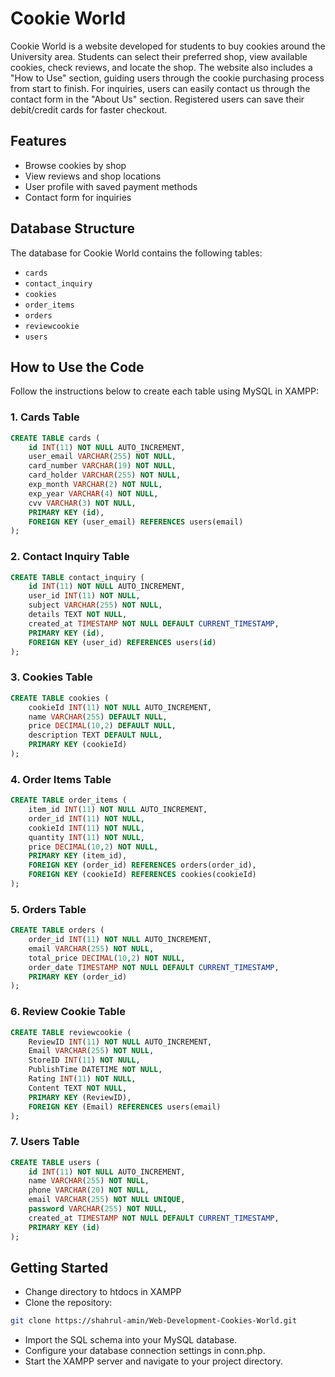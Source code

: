 # Cookie World

Cookie World is a website developed for students to buy cookies around the University area. Students can select their preferred shop, view available cookies, check reviews, and locate the shop. The website also includes a "How to Use" section, guiding users through the cookie purchasing process from start to finish. For inquiries, users can easily contact us through the contact form in the "About Us" section. Registered users can save their debit/credit cards for faster checkout.

## Features

- Browse cookies by shop
- View reviews and shop locations
- User profile with saved payment methods
- Contact form for inquiries

## Database Structure

The database for Cookie World contains the following tables:

- `cards`
- `contact_inquiry`
- `cookies`
- `order_items`
- `orders`
- `reviewcookie`
- `users`

## How to Use the Code

Follow the instructions below to create each table using MySQL in XAMPP:

### 1. Cards Table

```sql
CREATE TABLE cards (
    id INT(11) NOT NULL AUTO_INCREMENT,
    user_email VARCHAR(255) NOT NULL,
    card_number VARCHAR(19) NOT NULL,
    card_holder VARCHAR(255) NOT NULL,
    exp_month VARCHAR(2) NOT NULL,
    exp_year VARCHAR(4) NOT NULL,
    cvv VARCHAR(3) NOT NULL,
    PRIMARY KEY (id),
    FOREIGN KEY (user_email) REFERENCES users(email)
);
```

### 2. Contact Inquiry Table

```sql
CREATE TABLE contact_inquiry (
    id INT(11) NOT NULL AUTO_INCREMENT,
    user_id INT(11) NOT NULL,
    subject VARCHAR(255) NOT NULL,
    details TEXT NOT NULL,
    created_at TIMESTAMP NOT NULL DEFAULT CURRENT_TIMESTAMP,
    PRIMARY KEY (id),
    FOREIGN KEY (user_id) REFERENCES users(id)
);
```

### 3. Cookies Table

```sql
CREATE TABLE cookies (
    cookieId INT(11) NOT NULL AUTO_INCREMENT,
    name VARCHAR(255) DEFAULT NULL,
    price DECIMAL(10,2) DEFAULT NULL,
    description TEXT DEFAULT NULL,
    PRIMARY KEY (cookieId)
);
```

### 4. Order Items Table

```sql
CREATE TABLE order_items (
    item_id INT(11) NOT NULL AUTO_INCREMENT,
    order_id INT(11) NOT NULL,
    cookieId INT(11) NOT NULL,
    quantity INT(11) NOT NULL,
    price DECIMAL(10,2) NOT NULL,
    PRIMARY KEY (item_id),
    FOREIGN KEY (order_id) REFERENCES orders(order_id),
    FOREIGN KEY (cookieId) REFERENCES cookies(cookieId)
);
```

### 5. Orders Table

```sql
CREATE TABLE orders (
    order_id INT(11) NOT NULL AUTO_INCREMENT,
    email VARCHAR(255) NOT NULL,
    total_price DECIMAL(10,2) NOT NULL,
    order_date TIMESTAMP NOT NULL DEFAULT CURRENT_TIMESTAMP,
    PRIMARY KEY (order_id)
);
```

### 6. Review Cookie Table

```sql
CREATE TABLE reviewcookie (
    ReviewID INT(11) NOT NULL AUTO_INCREMENT,
    Email VARCHAR(255) NOT NULL,
    StoreID INT(11) NOT NULL,
    PublishTime DATETIME NOT NULL,
    Rating INT(11) NOT NULL,
    Content TEXT NOT NULL,
    PRIMARY KEY (ReviewID),
    FOREIGN KEY (Email) REFERENCES users(email)
);
```

### 7. Users Table

```sql
CREATE TABLE users (
    id INT(11) NOT NULL AUTO_INCREMENT,
    name VARCHAR(255) NOT NULL,
    phone VARCHAR(20) NOT NULL,
    email VARCHAR(255) NOT NULL UNIQUE,
    password VARCHAR(255) NOT NULL,
    created_at TIMESTAMP NOT NULL DEFAULT CURRENT_TIMESTAMP,
    PRIMARY KEY (id)
);
```
## Getting Started
- Change directory to htdocs in XAMPP
- Clone the repository:
```bash
git clone https://shahrul-amin/Web-Development-Cookies-World.git
````
- Import the SQL schema into your MySQL database.
- Configure your database connection settings in conn.php.
- Start the XAMPP server and navigate to your project directory.
